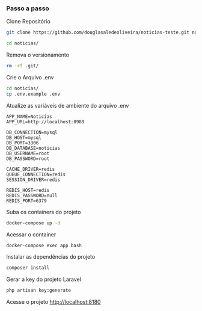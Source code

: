 
### Passo a passo
Clone Repositório
```sh
git clone https://github.com/douglasaledeoliveira/noticias-teste.git noticias
```

```sh
cd noticias/
```

Remova o versionamento
```sh
rm -rf .git/
```


Crie o Arquivo .env
```sh
cd noticias/
cp .env.example .env
```


Atualize as variáveis de ambiente do arquivo .env
```dosini
APP_NAME=Noticias
APP_URL=http://localhost:8989

DB_CONNECTION=mysql
DB_HOST=mysql
DB_PORT=3306
DB_DATABASE=noticias
DB_USERNAME=root
DB_PASSWORD=root

CACHE_DRIVER=redis
QUEUE_CONNECTION=redis
SESSION_DRIVER=redis

REDIS_HOST=redis
REDIS_PASSWORD=null
REDIS_PORT=6379
```


Suba os containers do projeto
```sh
docker-compose up -d
```


Acessar o container
```sh
docker-compose exec app bash
```


Instalar as dependências do projeto
```sh
composer install
```


Gerar a key do projeto Laravel
```sh
php artisan key:generate
```


Acesse o projeto
[http://localhost:8180](http://localhost:8180)
